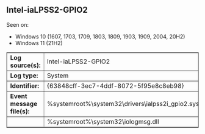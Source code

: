 ## Intel-iaLPSS2-GPIO2

Seen on:
* Windows 10 (1607, 1703, 1709, 1803, 1809, 1903, 1909, 2004, 20H2)
* Windows 11 (21H2)

<table border="1" class="docutils">
  <tbody>
    <tr>
      <td><b>Log source(s):</b></td>
      <td>Intel-iaLPSS2-GPIO2</td>
    </tr>
    <tr>
      <td><b>Log type:</b></td>
      <td>System</td>
    </tr>
    <tr>
      <td><b>Identifier:</b></td>
      <td>{63848cff-3ec7-4ddf-8072-5f95e8c8eb98}</td>
    </tr>
    <tr>
      <td><b>Event message file(s):</b></td>
      <td>%systemroot%\system32\drivers\ialpss2i_gpio2.sys</td>
    </tr>
    <tr>
      <td>&nbsp;</td>
      <td>%systemroot%\system32\iologmsg.dll</td>
    </tr>
  </tbody>
</table>

&nbsp;

